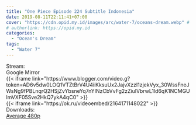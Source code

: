 ```yaml
---
title: "One Piece Episode 224 Subtitle Indonesia"
date: 2019-08-11T22:11:41+07:00
cover: "https://cdn.opid.my.id/images/arc/water-7/oceans-dream.webp" # Optional, cover
# authorlink: https://opid.my.id
categories:
  - "Ocean's Dream"
tags:
  - "Water 7"
---
```

<div class="ui menu violet borderless inverted">
  <div class="header item active">
        Stream:
    </div>
  <a class="active item" data-tab="google">
    <i class="google drive icon"></i> Google
  </a>
  <a class="item nounderline" data-tab="mirror">
    <i class="odnoklassniki icon"></i> Mirror
  </a>
</div>
<div class="ui bottom attached tab segment active" style="border:0 !important;" data-tab="google">
 {{< iframe link="https://www.blogger.com/video.g?token=AD6v5dw0LOQ1VTZtBrV4U4iiKksuUx2JajvXzzI1zjekVyx_30WssFneJWsNg9fPBLnqrQ2HSjZvYbsneYq7nYINzCbVvFg2zZiulVbrwL1ld6qK1NCMGUlmVXF05Sve2HkQ7ykA4qC0" >}}
</div>
<div class="ui bottom attached tab segment" style="border:0 !important;" data-tab="mirror">
{{< iframe link="https://ok.ru/videoembed/2164171148022" >}}
</div>
<div class="ui menu violet borderless inverted">
  <div class="header item active">
        Downloads:
    </div>
  <a class="item nounderline" href="https://ouo.io/hBDZXs" target="_blank" rel="dofollow"><i class="google drive icon"></i>
    Average 480p</a>
</div>